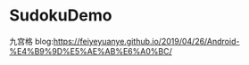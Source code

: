 # SudokuDemo
九宫格
blog:https://feiyeyuanye.github.io/2019/04/26/Android-%E4%B9%9D%E5%AE%AB%E6%A0%BC/
